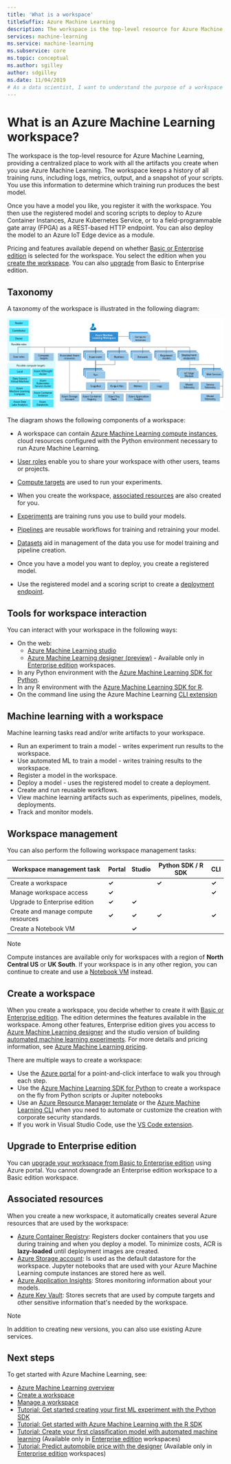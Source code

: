 ```yaml
---
title: 'What is a workspace'
titleSuffix: Azure Machine Learning
description: The workspace is the top-level resource for Azure Machine Learning. It keeps a history of all training runs, including logs, metrics, output, and a snapshot of your scripts. You use this information to determine which training run produces the best model
services: machine-learning
ms.service: machine-learning
ms.subservice: core
ms.topic: conceptual
ms.author: sgilley
author: sdgilley
ms.date: 11/04/2019
# As a data scientist, I want to understand the purpose of a workspace for Azure Machine Learning.
---
```



# What is an Azure Machine Learning workspace?

The workspace is the top-level resource for Azure Machine Learning, providing a centralized place to work with all the artifacts you create when you use Azure Machine Learning.  The workspace keeps a history of all training runs, including logs, metrics, output, and a snapshot of your scripts. You use this information to determine which training run produces the best model.  

Once you have a model you like, you register it with the workspace. You then use the registered model and scoring scripts to deploy to Azure Container Instances, Azure Kubernetes Service, or to a field-programmable gate array (FPGA) as a REST-based HTTP endpoint. You can also deploy the model to an Azure IoT Edge device as a module.

Pricing and features available depend on whether [Basic or Enterprise edition](service/overview-what-is-azure-ml.md#sku) is selected for the workspace. You select the edition when you [create the workspace](#create-workspace).  You can also [upgrade](#upgrade) from Basic to Enterprise edition.

## Taxonomy 

A taxonomy of the workspace is illustrated in the following diagram:

[![Workspace taxonomy](./media/concept-workspace/azure-machine-learning-taxonomy.png)](./media/concept-workspace/azure-machine-learning-taxonomy.png#lightbox)

The diagram shows the following components of a workspace:

+ A workspace can contain [Azure Machine Learning compute instances](service/concept-compute-instance.md), cloud resources configured with the Python environment necessary to run Azure Machine Learning.

+ [User roles](how-to-assign-roles.md) enable you to share your workspace with other users, teams or projects.
+ [Compute targets](concept-azure-machine-learning-architecture.md#compute-targets) are used to run your experiments.
+ When you create the workspace, [associated resources](#resources) are also created for you.
+ [Experiments](concept-azure-machine-learning-architecture.md#experiments) are training runs you use to build your models.  
+ [Pipelines](concept-azure-machine-learning-architecture.md#ml-pipelines) are reusable workflows for training and retraining your model.
+ [Datasets](concept-azure-machine-learning-architecture.md#datasets-and-datastores) aid in management of the data you use for model training and pipeline creation.
+ Once you have a model you want to deploy, you create a registered model.
+ Use the registered model and a scoring script to create a [deployment endpoint](concept-azure-machine-learning-architecture.md#endpoints).

## Tools for workspace interaction

You can interact with your workspace in the following ways:

+ On the web:
    + [Azure Machine Learning studio ](https://ml.azure.com) 
    + [Azure Machine Learning designer (preview)](concept-designer.md) - Available only in [Enterprise edition](service/overview-what-is-azure-ml.md#sku) workspaces.
+ In any Python environment with the [Azure Machine Learning SDK for Python](https://docs.microsoft.com/python/api/overview/azure/ml/intro?view=azure-ml-py).
+ In any R environment with the [Azure Machine Learning SDK for R](https://azure.github.io/azureml-sdk-for-r/reference/index.html).
+ On the command line using the Azure Machine Learning [CLI extension](https://docs.microsoft.com/azure/machine-learning/service/reference-azure-machine-learning-cli)

## Machine learning with a workspace

Machine learning tasks read and/or write artifacts to your workspace.

+ Run an experiment to train a model - writes experiment run results to the workspace.
+ Use automated ML to train a model - writes training results to the workspace.
+ Register a model in the workspace.
+ Deploy a model - uses the registered model to create a deployment.
+ Create and run reusable workflows.
+ View machine learning artifacts such as experiments, pipelines, models, deployments.
+ Track and monitor models.

## Workspace management

You can also perform the following workspace management tasks:

| Workspace management task   | Portal              | Studio | Python SDK / R SDK       | CLI        |
|---------------------------|---------|---------|------------|------------|
| Create a workspace        | **&check;**     | | **&check;** | **&check;** |
| Manage workspace access    | **&check;**   || |  **&check;**    |
| Upgrade to Enterprise edition    | **&check;** | **&check;**  | |     |
| Create and manage compute resources    | **&check;**   | **&check;** | **&check;** |  **&check;**   |
| Create a Notebook VM |   | **&check;** | |     |

> [!NOTE]
> Compute instances are available only for workspaces with a region of **North Central US** or **UK South**.
>If your workspace is in any other region, you can continue to create and use a [Notebook VM](service/concept-compute-instance.md#notebookvm) instead.

## <a name='create-workspace'></a> Create a workspace

When you create a workspace, you decide whether to create it with [Basic or Enterprise edition](service/overview-what-is-azure-ml.md#sku). The edition determines the features available in the workspace. Among other features, Enterprise edition gives you access to [Azure Machine Learning designer](concept-designer.md) and the studio version of building [automated machine learning experiments](service/tutorial-first-experiment-automated-ml.md).  For more details and pricing information, see [Azure Machine Learning pricing](https://azure.microsoft.com/pricing/details/machine-learning/).

There are multiple ways to create a workspace:  

* Use the [Azure portal](service/how-to-manage-workspace.md) for a point-and-click interface to walk you through each step.
* Use the [Azure Machine Learning SDK for Python](https://docs.microsoft.com/python/api/overview/azure/ml/intro?view=azure-ml-py#workspace) to create a workspace on the fly from Python scripts or Jupiter notebooks
* Use an [Azure Resource Manager template](how-to-create-workspace-template.md) or the [Azure Machine Learning CLI](service/reference-azure-machine-learning-cli.md) when you need to automate or customize the creation with corporate security standards.
* If you work in Visual Studio Code, use the [VS Code extension](service/how-to-vscode-tools.md#get-started-with-azure-machine-learning-for-visual-studio-code).

## <a name="upgrade"></a> Upgrade to Enterprise edition

You can [upgrade your workspace from Basic to Enterprise edition](service/how-to-manage-workspace.md#upgrade) using Azure portal. You cannot downgrade an Enterprise edition workspace to a Basic edition workspace. 

## <a name="resources"></a> Associated resources

When you create a new workspace, it automatically creates several Azure resources that are used by the workspace:

+ [Azure Container Registry](https://azure.microsoft.com/services/container-registry/): Registers docker containers that you use during training and when you deploy a model. To minimize costs, ACR is **lazy-loaded** until deployment images are created.
+ [Azure Storage account](https://azure.microsoft.com/services/storage/): Is used as the default datastore for the workspace.  Jupyter notebooks that are used with your Azure Machine Learning compute instances are stored here as well.
+ [Azure Application Insights](https://azure.microsoft.com/services/application-insights/): Stores monitoring information about your models.
+ [Azure Key Vault](https://azure.microsoft.com/services/key-vault/): Stores secrets that are used by compute targets and other sensitive information that's needed by the workspace.

> [!NOTE]
> In addition to creating new versions, you can also use existing Azure services.

## Next steps

To get started with Azure Machine Learning, see:

+ [Azure Machine Learning overview](service/overview-what-is-azure-ml.md)
+ [Create a workspace](service/how-to-manage-workspace.md)
+ [Manage a workspace](service/how-to-manage-workspace.md)
+ [Tutorial: Get started creating your first ML experiment with the Python SDK](service/tutorial-1st-experiment-sdk-setup.md)
+ [Tutorial: Get started with Azure Machine Learning with the R SDK](service/tutorial-1st-r-experiment.md)
+ [Tutorial: Create your first classification model with automated machine learning](service/tutorial-first-experiment-automated-ml.md) (Available only in [Enterprise edition](service/overview-what-is-azure-ml.md#sku) workspaces)
+ [Tutorial: Predict automobile price with the designer](service/tutorial-designer-automobile-price-train-score.md) (Available only in [Enterprise edition](service/overview-what-is-azure-ml.md#sku) workspaces)
